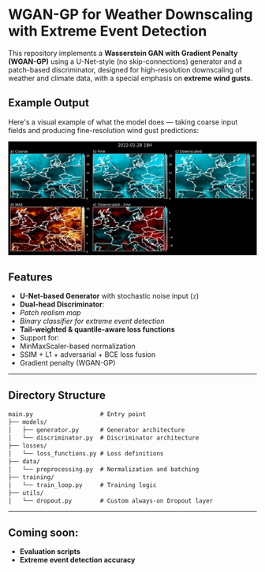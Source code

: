 # WGAN-GP for Weather Downscaling with Extreme Event Detection

This repository implements a **Wasserstein GAN with Gradient Penalty (WGAN-GP)** using a U-Net-style (no skip-connections) generator and a patch-based discriminator, designed for high-resolution downscaling of weather and climate data, with a special emphasis on **extreme wind gusts**.

## Example Output

Here's a visual example of what the model does — taking coarse input fields and producing fine-resolution wind gust predictions:

![WGAN-GP Downscaling Example](example.png)

##  Features

-  **U-Net-based Generator** with stochastic noise input (`z`)
-  **Dual-head Discriminator**: 
  - *Patch realism map*
  - *Binary classifier for extreme event detection*
-  **Tail-weighted & quantile-aware loss functions**
-  Support for:
  - MinMaxScaler-based normalization
  - SSIM + L1 + adversarial + BCE loss fusion
  - Gradient penalty (WGAN-GP)

---

## Directory Structure 
`````
main.py                   # Entry point
├── models/
│   ├── generator.py      # Generator architecture
│   └── discriminator.py  # Discriminator architecture
├── losses/
│   └── loss_functions.py # Loss definitions
├── data/
│   └── preprocessing.py  # Normalization and batching
├── training/
│   └── train_loop.py     # Training logic
├── utils/
│   └── dropout.py        # Custom always-on Dropout layer
`````

---

## Coming soon:
- **Evaluation scripts**
- **Extreme event detection accuracy**
